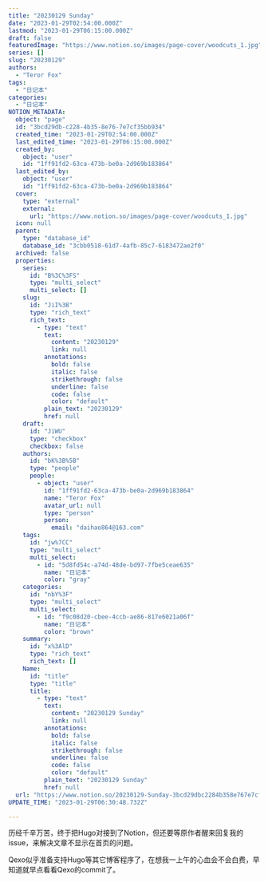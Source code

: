 ```yaml
---
title: "20230129 Sunday"
date: "2023-01-29T02:54:00.000Z"
lastmod: "2023-01-29T06:15:00.000Z"
draft: false
featuredImage: "https://www.notion.so/images/page-cover/woodcuts_1.jpg"
series: []
slug: "20230129"
authors:
  - "Teror Fox"
tags:
  - "日记本"
categories:
  - "日记本"
NOTION_METADATA:
  object: "page"
  id: "3bcd29db-c228-4b35-8e76-7e7cf35bb934"
  created_time: "2023-01-29T02:54:00.000Z"
  last_edited_time: "2023-01-29T06:15:00.000Z"
  created_by:
    object: "user"
    id: "1ff91fd2-63ca-473b-be0a-2d969b183864"
  last_edited_by:
    object: "user"
    id: "1ff91fd2-63ca-473b-be0a-2d969b183864"
  cover:
    type: "external"
    external:
      url: "https://www.notion.so/images/page-cover/woodcuts_1.jpg"
  icon: null
  parent:
    type: "database_id"
    database_id: "3cbb0518-61d7-4afb-85c7-6183472ae2f0"
  archived: false
  properties:
    series:
      id: "B%3C%3FS"
      type: "multi_select"
      multi_select: []
    slug:
      id: "JiI%3B"
      type: "rich_text"
      rich_text:
        - type: "text"
          text:
            content: "20230129"
            link: null
          annotations:
            bold: false
            italic: false
            strikethrough: false
            underline: false
            code: false
            color: "default"
          plain_text: "20230129"
          href: null
    draft:
      id: "JiWU"
      type: "checkbox"
      checkbox: false
    authors:
      id: "bK%3B%5B"
      type: "people"
      people:
        - object: "user"
          id: "1ff91fd2-63ca-473b-be0a-2d969b183864"
          name: "Teror Fox"
          avatar_url: null
          type: "person"
          person:
            email: "daihao864@163.com"
    tags:
      id: "jw%7CC"
      type: "multi_select"
      multi_select:
        - id: "5d8fd54c-a74d-48de-bd97-7fbe5ceae635"
          name: "日记本"
          color: "gray"
    categories:
      id: "nbY%3F"
      type: "multi_select"
      multi_select:
        - id: "f9c08d20-cbee-4ccb-ae86-817e6021a06f"
          name: "日记本"
          color: "brown"
    summary:
      id: "x%3AlD"
      type: "rich_text"
      rich_text: []
    Name:
      id: "title"
      type: "title"
      title:
        - type: "text"
          text:
            content: "20230129 Sunday"
            link: null
          annotations:
            bold: false
            italic: false
            strikethrough: false
            underline: false
            code: false
            color: "default"
          plain_text: "20230129 Sunday"
          href: null
  url: "https://www.notion.so/20230129-Sunday-3bcd29dbc2284b358e767e7cf35bb934"
UPDATE_TIME: "2023-01-29T06:30:48.732Z"

---
```

<link rel="stylesheet" href="https://cdn.jsdelivr.net/npm/katex@0.16.2/dist/katex.min.css" integrity="sha384-bYdxxUwYipFNohQlHt0bjN/LCpueqWz13HufFEV1SUatKs1cm4L6fFgCi1jT643X" crossorigin="anonymous">


历经千辛万苦，终于把Hugo对接到了Notion，但还要等原作者醒来回复我的issue，来解决文章不显示在首页的问题。


Qexo似乎准备支持Hugo等其它博客程序了，在想我一上午的心血会不会白费，早知道就早点看看Qexo的commit了。

